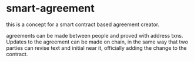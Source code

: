# smart-agreement

this is a concept for a smart contract based agreement creator. 

agreements can be made between people and proved with address txns. Updates to the agreement can be made on chain, in the same way that two parties can revise text and initial near it, officially adding the change to the contract.
 